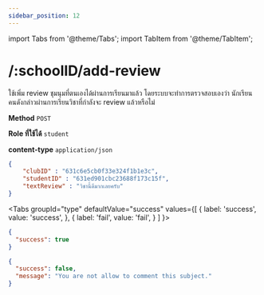 ```yaml
---
sidebar_position: 12
---
```

import Tabs from '@theme/Tabs';
import TabItem from '@theme/TabItem';

# /:schoolID/add-review


ใช้เพิ่ม review ชุมนุมที่ตนเองได้ผ่านการเรียนมาแล้ว โดยระบบจะทำการตรวจสอบเองว่า นักเรียนคนดังกล่าวผ่านการเรียนวิชาที่กำลังจะ review แล้วหรือไม่

**Method** `POST`

**Role ที่ใช้ได้** `student`

**content-type** `application/json`

```json title="Request"
{
    "clubID" : "631c6e5cb0f33e324f1b1e3c",
    "studentID" : "631ed901cbc23688f173c15f",
    "textReview" : "วิชานี้ดีมากเลยครับ"
}
```

<Tabs
  groupId="type"
  defaultValue="success"
  values={[
    { label: 'success', value: 'success', },
    { label: 'fail', value: 'fail', }
  ]
}>

<TabItem value="success">

```json title="Response"
{
  "success": true
}
```
</TabItem>

<TabItem value="fail">

```json title="Response"
{
  "success": false,
  "message": "You are not allow to comment this subject."
}
```
</TabItem>

</Tabs>


